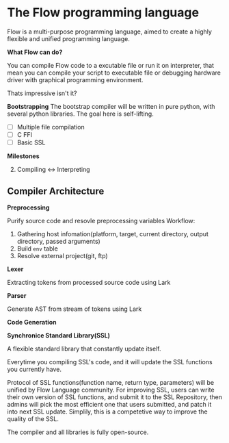 # The Flow programming language

Flow is a multi-purpose programming language, aimed to create a highly flexible and unified programming language.

**What Flow can do?**

You can compile Flow code to a excutable file or run it on interpreter, that mean you can compile your script to executable file or debugging hardware driver with graphical programming environment. 

Thats impressive isn't it?

**Bootstrapping**
The bootstrap compiler will be written in pure python, with several python libraries. The goal here is self-lifting. 

 - [ ] Multiple file compilation
 - [ ] C FFI
 - [ ] Basic SSL

**Milestones**

2. Compiling <-> Interpreting

## Compiler Architecture
**Preprocessing**

Purify source code and resovle preprocessing variables
Workflow:
1. Gathering host infomation(platform, target, current directory, output directory, passed arguments)
2. Build ```env``` table
3. Resolve external project(git, ftp)

**Lexer**

Extracting tokens from processed source code using Lark


**Parser**

Generate AST from stream of tokens using Lark

**Code Generation**

**Synchronice Standard Library(SSL)**

A flexible standard library that constantly update itself.

Everytime you compiling SSL's code, and it will update the SSL functions you currently have.

Protocol of SSL functions(function name, return type, parameters) will be unified by Flow Language community. For improving SSL, users can write their own version of SSL functions, and submit it to the SSL Repository, then admins will pick the most efficient one that users submitted, and patch it into next SSL update. Simplily, this is a competetive way to improve the quality of the SSL.

The compiler and all libraries is fully open-source.

